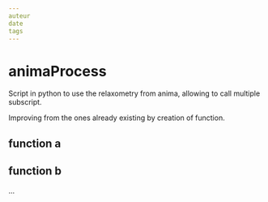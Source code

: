 ```yaml
---
auteur 
date 
tags
---
```

# animaProcess

Script in python to use the relaxometry from anima, allowing to 
call multiple subscript. 

Improving from the ones already existing by creation of function. 

## function a

## function b 

...